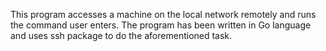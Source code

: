 This program accesses a machine on the local network remotely and runs the command user enters. The program has been written in Go language and uses ssh package to do the aforementioned task.